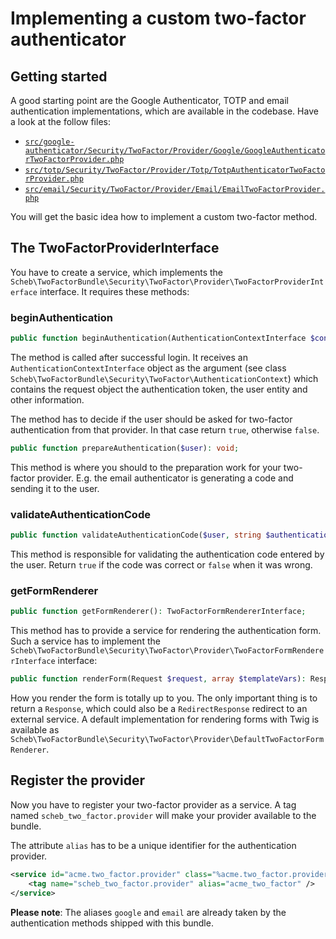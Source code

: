 Implementing a custom two-factor authenticator
==============================================

## Getting started

A good starting point are the Google Authenticator, TOTP and email authentication implementations, which are
available in the codebase. Have a look at the follow files:

- [`src/google-authenticator/Security/TwoFactor/Provider/Google/GoogleAuthenticatorTwoFactorProvider.php`](https://github.com/scheb/2fa/tree/5.x/src/google-authenticator/Security/TwoFactor/Provider/Google/GoogleAuthenticatorTwoFactorProvider.php)
- [`src/totp/Security/TwoFactor/Provider/Totp/TotpAuthenticatorTwoFactorProvider.php`](https://github.com/scheb/2fa/tree/5.x/src/totp/Security/TwoFactor/Provider/Totp/TotpAuthenticatorTwoFactorProvider.php)
- [`src/email/Security/TwoFactor/Provider/Email/EmailTwoFactorProvider.php`](https://github.com/scheb/2fa/tree/5.x/src/email/Security/TwoFactor/Provider/Email/EmailTwoFactorProvider.php)

You will get the basic idea how to implement a custom two-factor method.

## The TwoFactorProviderInterface

You have to create a service, which implements the
`Scheb\TwoFactorBundle\Security\TwoFactor\Provider\TwoFactorProviderInterface` interface. It requires these methods:

### beginAuthentication

```php
public function beginAuthentication(AuthenticationContextInterface $context): bool;
```

The method is called after successful login. It receives an `AuthenticationContextInterface` object as the argument
(see class `Scheb\TwoFactorBundle\Security\TwoFactor\AuthenticationContext`) which contains the request object the
authentication token, the user entity and other information.

The method has to decide if the user should be asked for two-factor authentication from that provider. In that case
return `true`, otherwise `false`.

```php
public function prepareAuthentication($user): void;
```

This method is where you should to the preparation work for your two-factor provider. E.g. the email authenticator is
generating a code and sending it to the user.

### validateAuthenticationCode

```php
public function validateAuthenticationCode($user, string $authenticationCode): bool;
```

This method is responsible for validating the authentication code entered by the user. Return `true` if the code was
correct or `false` when it was wrong.

### getFormRenderer

```php
public function getFormRenderer(): TwoFactorFormRendererInterface;
```

This method has to provide a service for rendering the authentication form. Such a service has to implement the
`Scheb\TwoFactorBundle\Security\TwoFactor\Provider\TwoFactorFormRendererInterface` interface:

```php
public function renderForm(Request $request, array $templateVars): Response;
```

How you render the form is totally up to you. The only important thing is to return a `Response`, which could also be a
`RedirectResponse` redirect to an external service. A default implementation for rendering forms with Twig is available
as `Scheb\TwoFactorBundle\Security\TwoFactor\Provider\DefaultTwoFactorFormRenderer`.

## Register the provider

Now you have to register your two-factor provider as a service. A tag named `scheb_two_factor.provider` will make your
provider available to the bundle.

The attribute `alias` has to be a unique identifier for the authentication provider.

```xml
<service id="acme.two_factor.provider" class="%acme.two_factor.provider.class%">
	<tag name="scheb_two_factor.provider" alias="acme_two_factor" />
</service>
```

**Please note**: The aliases `google` and `email` are already taken by the authentication methods shipped with this
bundle.
